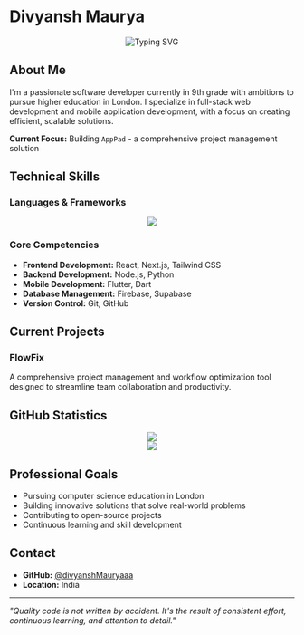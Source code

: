 # Divyansh Maurya

<div align="center">
  <img src="https://readme-typing-svg.demolab.com?font=Fira+Code&size=28&pause=1000&color=2F81F7&center=true&vCenter=true&width=500&lines=Full+Stack+Developer;Mobile+App+Developer" alt="Typing SVG" />
</div>

## About Me

I'm a passionate software developer currently in 9th grade with ambitions to pursue higher education in London. I specialize in full-stack web development and mobile application development, with a focus on creating efficient, scalable solutions.

**Current Focus:** Building `AppPad` - a comprehensive project management solution

## Technical Skills

### Languages & Frameworks
<div align="center">
  <img src="https://skillicons.dev/icons?i=html,css,js,react,nextjs,tailwind,python,nodejs,git,github,vscode,flutter,dart,firebase,supabase&theme=light" />
</div>

### Core Competencies
- **Frontend Development:** React, Next.js, Tailwind CSS
- **Backend Development:** Node.js, Python
- **Mobile Development:** Flutter, Dart
- **Database Management:** Firebase, Supabase
- **Version Control:** Git, GitHub

## Current Projects

### FlowFix
A comprehensive project management and workflow optimization tool designed to streamline team collaboration and productivity.

## GitHub Statistics

<div align="center">
  <img src="https://github-readme-stats.vercel.app/api?username=divyanshMauryaaa&show_icons=true&theme=default&hide_title=false&include_all_commits=true&count_private=true" />
</div>

<div align="center">
  <img src="https://github-readme-stats.vercel.app/api/top-langs/?username=divyanshMauryaaa&layout=compact&theme=default" />
</div>

## Professional Goals

- Pursuing computer science education in London
- Building innovative solutions that solve real-world problems
- Contributing to open-source projects
- Continuous learning and skill development

## Contact

- **GitHub:** [@divyanshMauryaaa](https://github.com/divyanshMauryaaa)
- **Location:** India
---

*"Quality code is not written by accident. It's the result of consistent effort, continuous learning, and attention to detail."*
